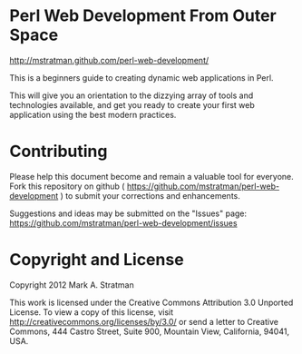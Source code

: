 Perl Web Development From Outer Space
=====================================

http://mstratman.github.com/perl-web-development/

This is a beginners guide to creating dynamic web applications in Perl.

This will give you an orientation to the dizzying array of
tools and technologies available, and get you ready to create your first
web application using the best modern practices.


Contributing
============
Please help this document become and remain a valuable tool for everyone.
Fork this repository on github ( https://github.com/mstratman/perl-web-development )
to submit your corrections and enhancements.

Suggestions and ideas may be submitted on the "Issues" page:
https://github.com/mstratman/perl-web-development/issues


Copyright and License
=====================
Copyright 2012 Mark A. Stratman

This work is licensed under the Creative Commons Attribution 3.0 Unported License. To view a copy of this license, visit http://creativecommons.org/licenses/by/3.0/ or send a letter to Creative Commons, 444 Castro Street, Suite 900, Mountain View, California, 94041, USA.

